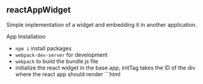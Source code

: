 ## reactAppWidget
Simple implementation of a widget and embedding it in another application.

App Installation
- `npm i` install packages
- `webpack-dev-server` for development
- `webpack` to build the bundle.js file
-  initialize the react widget in the base app, initTag takes the ID of the div where the react app should render ```html
    <script src="/javascripts/bundle.js" type="text/javascript"></script>
    <script type="text/javascript">
        MyApp.init({
            initTag: "app"
        });
    </script>
